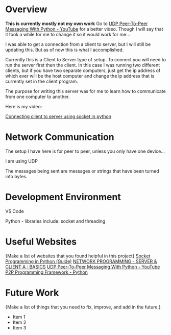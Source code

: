# Overview
**This is currently mostly not my own work**
Go to [UDP Peer-To-Peer Messaging With Python - YouTube](https://www.youtube.com/watch?v=IbzGL_tjmv4) for a better video.
Though I will say that it took a while for me to change it so it would work for me...

I was able to get a connection from a client to server, but I will still be updating this. But as of now this is what I accomplished. 

Currently this is a Client to Server type of setup. To connect you will need to run the server first then the client. In this case I was running two different clients, but if you have two separate computers, just get the ip address of which ever will be the host computer and change the ip address that is currently set in the client program.

The purpose for writing this server was for me to learn how to communicate from one computer to another.

Here is my video:

[Connecting client to server using socket in python](https://youtu.be/m-S9BOEL25c)

# Network Communication

The setup I have here is for peer to peer, unless you only have one device...

I am using UDP

The messages being sent are messages or strings that have been turned into bytes.

# Development Environment

VS Code

Python - libraries include: socket and threading

# Useful Websites

{Make a list of websites that you found helpful in this project}
[Socket Programming in Python (Guide)](https://realpython.com/python-sockets/)
[NETWORK PROGRAMMING - SERVER & CLIENT A : BASICS](https://www.bogotobogo.com/python/python_network_programming_server_client.php)
[UDP Peer-To-Peer Messaging With Python - YouTube](https://www.youtube.com/watch?v=IbzGL_tjmv4)
[P2P Programming Framework - Python](http://cs.berry.edu/~nhamid/p2p/framework-python.html)

# Future Work

{Make a list of things that you need to fix, improve, and add in the future.}
* Item 1
* Item 2
* Item 3